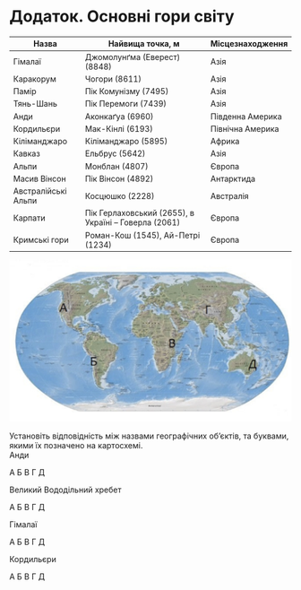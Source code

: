 # Додаток. Основнi гори свiту

| Назва | Найвища точка, м | Мiсцезнаходження |
| -- | ---- | -- |
| Гімалаї | Джомолунґма (Еверест) (8848) | Азія |
| Каракорум | Чогори (8611) | Азія |
| Памір | Пік Комунізму (7495) | Азія |
| Тянь-Шань | Пік Перемоги (7439) | Азія |
| Анди | Аконкаґуа (6960) | Південна Америка |
| Кордильєри | Мак-Кінлі (6193) | Північна Америка |
| Кіліманджаро | Кіліманджаро (5895) | Африка |
| Кавказ | Ельбрус (5642) | Азія |
| Альпи | Монблан (4807) | Європа |
| Масив Вінсон | Пік Вінсон (4892) | Антарктида |
| Австралійські Альпи | Косцюшко (2228) | Австралія |
| Карпати | Пік Герлаховський (2655), в Україні – Говерла (2061) | Європа |
 | Кримські гори | Роман-Кош (1545), Ай-Петрі (1234) | Європа |
 
 
<img src="q5.10.jpg">
<quiz>
<question>
<p>Установіть відповідність між назвами географічних об’єктів, та буквами, якими їх позначено на картосхемі.<br>
Анди</p>
<answer>А</answer>
<answer correct>Б</answer>
<answer>В</answer>
<answer>Г</answer>
<answer>Д</answer>
</question>
<question>
<p>Великий Вододільний хребет</p>
<answer>А</answer>
<answer>Б</answer>
<answer>В</answer>
<answer>Г</answer>
<answer correct>Д</answer>
</question>
<question>
<p>Гімалаї</p>
<answer>А</answer>
<answer>Б</answer>
<answer>В</answer>
<answer correct>Г</answer>
<answer>Д</answer>
</question>
<question>
<p>Кордильєри</p>
<answer correct>А</answer>
<answer>Б</answer>
<answer>В</answer>
<answer>Г</answer>
<answer>Д</answer>
</question>
</quiz>
